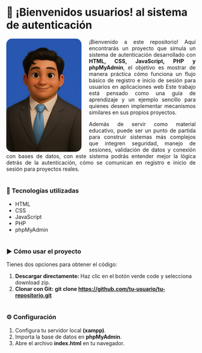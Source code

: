 # 👋 ¡Bienvenidos usuarios! al sistema de autenticación
<img src="/imagen_presentacion.png" alt="Presentación" width="200" align="left" style="margin-right:20px; border-radius:15px;">  
<p style="text-align: justify;">
    ¡Bienvenido a este repositorio!
    Aquí encontrarás un proyecto que simula un sistema de autenticación desarrollado con <b>HTML, CSS, JavaScript, PHP y phpMyAdmin</b>, el objetivo es mostrar de manera práctica cómo funciona un flujo básico de registro e inicio de sesión para usuarios en aplicaciones web Este trabajo está pensado como una guía de aprendizaje y un ejemplo sencillo para quienes deseen implementar mecanismos similares en sus propios proyectos.
</p>
<p style="text-align: justify;">
    Además de servir como material educativo, puede ser un punto de partida para construir sistemas más complejos que integren seguridad, manejo de sesiones, validación de datos y conexión con bases de datos, con este sistema podrás entender mejor la lógica detrás de la autenticación, cómo se comunican en registro e inicio de sesión para proyectos reales.
</p>

#
### 📂 Tecnologías utilizadas
* HTML
* CSS
* JavaScript
* PHP
* phpMyAdmin
#
### ▶️ Cómo usar el proyecto
Tienes dos opciones para obtener el código:
1. **Descargar directamente:**
   Haz clic en el botón verde code y selecciona download zip.
2. **Clonar con Git:**
   **git clone https://github.com/tu-usuario/tu-repositorio.git**
#
### ⚙️ Configuración
1. Configura tu servidor local **(xampp)**.
2. Importa la base de datos en **phpMyAdmin**.
3. Abre el archivo **index.html** en tu navegador.